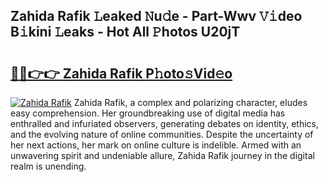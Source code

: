 ## Zahida Rafik 𝙻eaked 𝙽u𝚍e - Part-Wwv 𝚅𝚒deo B𝚒kini 𝙻eaks - Hot All 𝙿hotos U20jT

# <h2><a href="http://ld0ebzb.urlbe.top/?page=Zahida+Rafik">🔗🔗👉👉 Zahida Rafik P𝚑oto𝚜Vid𝚎o</a></h2>

[![Zahida Rafik](https://i.imgur.com/eBuTRDB.gif)](http://ld0ebzb.urlbe.top/?page=Zahida+Rafik)
Zahida Rafik, a complex and polarizing character, eludes easy comprehension. Her groundbreaking use of digital media has enthralled and infuriated observers, generating debates on identity, ethics, and the evolving nature of online communities. Despite the uncertainty of her next actions, her mark on online culture is indelible. Armed with an unwavering spirit and undeniable allure, Zahida Rafik journey in the digital realm is unending.
